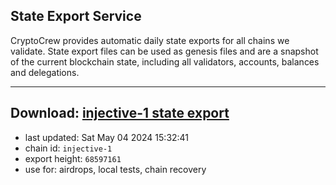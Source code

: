 ## State Export Service
CryptoCrew provides automatic daily state exports for all chains we validate. State export files can be used as genesis files and are a snapshot of the current blockchain state, including all validators, accounts, balances and delegations.

---
**Download: [injective-1 state export](https://dl-eu2.ccvalidators.com/SERVICE/injective/injective-1_export_68597161.json)**
---

- last updated: Sat May 04 2024 15:32:41
- chain id: `injective-1`
- export height: `68597161`
- use for: airdrops, local tests, chain recovery
